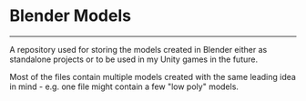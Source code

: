 # Blender Models

---
A repository used for storing the models created in Blender either as standalone projects or to be used in my Unity games in the future.

Most of the files contain multiple models created with the same leading idea in mind - e.g. one file might contain a few "low poly" models.
